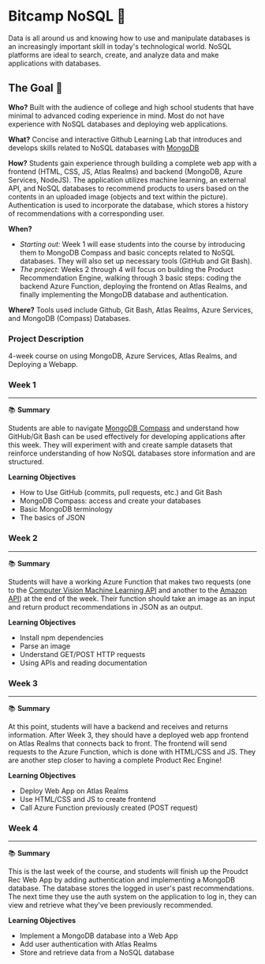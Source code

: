 # Bitcamp NoSQL :leaves:

Data is all around us and knowing how to use and manipulate databases is an increasingly important skill in today's technological world. NoSQL platforms are ideal to search, create, and analyze data and make applications with databases.

## The Goal 🥅
**Who?** Built with the audience of college and high school students that have minimal to advanced coding experience in mind. Most do not have experience with NoSQL databases and deploying web applications.

**What?** Concise and interactive Github Learning Lab that introduces and develops skills related to NoSQL databases with [MongoDB](https://www.mongodb.com/)

**How?** Students gain experience through building a complete web app with a frontend (HTML, CSS, JS, Atlas Realms) and backend (MongoDB, Azure Services, NodeJS). The application utilizes machine learning, an external API, and NoSQL databases to recommend products to users based on the contents in an uploaded image (objects and text within the picture). Authentication is used to incorporate the database, which stores a history of recommendations with a corresponding user.

**When?** 
* *Starting out:* Week 1 will ease students into the course by introducing them to MongoDB Compass and basic concepts related to NoSQL databases. They will also set up necessary tools (GitHub and Git Bash).
* *The project:* Weeks 2 through 4 will focus on building the Product Recommendation Engine, walking through 3 basic steps: coding the backend Azure Function, deploying the frontend on Atlas Realms, and finally implementing the MongoDB database and authentication.

**Where?** Tools used include Github, Git Bash, Atlas Realms, Azure Services, and MongoDB (Compass) Databases.

### Project Description
4-week course on using MongoDB, Azure Services, Atlas Realms, and Deploying a Webapp.

### **Week 1**
***

📚 **Summary**

Students are able to navigate [MongoDB Compass](https://www.mongodb.com/products/compass) and understand how GitHub/Git Bash can be used effectively for developing applications after this week. They will experiment with and create sample datasets that reinforce understanding of how NoSQL databases store information and are structured.

**Learning Objectives**
* How to Use GitHub (commits, pull requests, etc.) and Git Bash
* MongoDB Compass: access and create your databases
* Basic MongoDB terminology
* The basics of JSON

### **Week 2**
***

📚 **Summary**

Students will have a working Azure Function that makes two requests (one to the [Computer Vision Machine Learning API](https://azure.microsoft.com/en-us/services/cognitive-services/computer-vision/) and another to the [Amazon API](https://www.notion.so/Using-Machine-Learning-APIs-to-Help-Users-Find-Product-Recommendations-af7bdca92f1f424298631a4d4e5cedb5#4c80144a670f4c2f8551e90a0cf9314a)) at the end of the week. Their function should take an image as an input and return product recommendations in JSON as an output.

**Learning Objectives**

* Install npm dependencies
* Parse an image
* Understand GET/POST HTTP requests
* Using APIs and reading documentation

### **Week 3**
***

:books: **Summary**

At this point, students will have a backend and receives and returns information. After Week 3, they should have a deployed web app frontend on Atlas Realms that connects back to front. The frontend will send requests to the Azure Function, which is done with HTML/CSS and JS. They are another step closer to having a complete Product Rec Engine!

**Learning Objectives**

* Deploy Web App on Atlas Realms
* Use HTML/CSS and JS to create frontend
* Call Azure Function previously created (POST request)

### **Week 4**
***

:books: **Summary**

This is the last week of the course, and students will finish up the Proudct Rec Web App by adding authentication and implementing a MongoDB database. The database stores the logged in user's past recommendations. The next time they use the auth system on the application to log in, they can view and retrieve what they've been previously recommended.

**Learning Objectives**

* Implement a MongoDB database into a Web App
* Add user authentication with Atlas Realms
* Store and retrieve data from a NoSQL database
